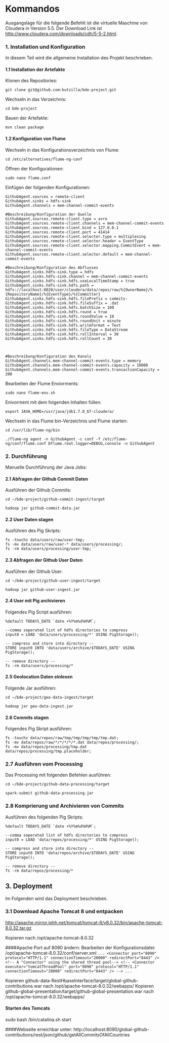 # Kommandos

Ausgangslage für die folgende Befehlt ist die virtuelle Maschine von Cloudera in Version 5.5.
Der Download Link ist http://www.cloudera.com/downloads/cdh/5-5-2.html.

### 1. Installation und Konfiguration

In diesem Teil wird die allgemeine Installation des Projekt beschrieben.

#### 1.1 Installation der Artefakte

Klonen des Repositories:

`git clone git@github.com:kutzilla/bde-project.git`

Wechseln in das Verzeichnis:

`cd bde-project`

Bauen der Artefakte:

`mvn clean package`

#### 1.2 Konfiguration von Flume

Wechseln in das Konfigurationsverzeichnis von Flume:

`cd /etc/alternatives/flume-ng-conf`

Öffnen der Konfigurationen:

`sudo nano flume.conf`

Einfügen der folgenden Konfigurationen:

```#Benennung der Komponenten des Agents
GithubAgent.sources = remote-client
GithubAgent.sinks = hdfs-sink
GithubAgent.channels = mem-channel-commit-events

#Beschreibung/Konfiguration der Quelle
GithubAgent.sources.remote-client.type = avro
GithubAgent.sources.remote-client.channels = mem-channel-commit-events
GithubAgent.sources.remote-client.bind = 127.0.0.1
GithubAgent.sources.remote-client.port = 41414
GithubAgent.sources.remote-client.selector.type = multiplexing
GithubAgent.sources.remote-client.selector.header = EventType
GithubAgent.sources.remote-client.selector.mapping.CommitEvent = mem-channel-commit-events
GithubAgent.sources.remote-client.selector.default = mem-channel-commit-events

#Beschreibung/Konfiguration des Abflusses
GithubAgent.sinks.hdfs-sink.type = hdfs
GithubAgent.sinks.hdfs-sink.channel = mem-channel-commit-events
GithubAgent.sinks.hdfs-sink.hdfs.useLocalTimeStamp = true
GithubAgent.sinks.hdfs-sink.hdfs.path = hdfs://localhost:8020/user/cloudera/data/repos/raw/%{OwnerName}/%{RepositoryName}/%{EventType}/%{Committer}
GithubAgent.sinks.hdfs-sink.hdfs.filePrefix = commits-
GithubAgent.sinks.hdfs-sink.hdfs.fileSuffix = .dat
GithubAgent.sinks.hdfs-sink.hdfs.batchSize = 100
GithubAgent.sinks.hdfs-sink.hdfs.round = true
GithubAgent.sinks.hdfs-sink.hdfs.roundValue = 10
GithubAgent.sinks.hdfs-sink.hdfs.roundUnit = minute
GithubAgent.sinks.hdfs-sink.hdfs.writeFormat = Text
GithubAgent.sinks.hdfs-sink.hdfs.fileType = DataStream
GithubAgent.sinks.hdfs-sink.hdfs.rollInterval = 30
GithubAgent.sinks.hdfs-sink.hdfs.rollCount = 30



#Beschreibung/Konfiguration des Kanals
GithubAgent.channels.mem-channel-commit-events.type = memory
GithubAgent.channels.mem-channel-commit-events.capacity = 10000
GithubAgent.channels.mem-channel-commit-events.transactionCapacity = 200
```

Bearbeiten der Flume Enviorments:

`sudo nano flume-env.sh`

Enivorment mit dem folgenden Inhalten füllen:

```
export JAVA_HOME=/usr/java/jdk1.7.0_67-cloudera/
```

Wechseln in das Flume bin-Verzeichnis und Flume starten:

`cd /usr/lib/flume-ng/bin`

`./flume-ng agent -n GithubAgent -c conf -f /etc/flume-ng/conf/flume.conf Dflume.root.logger=DEBUG,console -n GithubAgent
`

### 2. Durchführung

Manuelle Durchführung der Java Jobs:

#### 2.1 Abfragen der Github Commit Daten

Ausführen der Github Commits:

`cd ~/bde-project/github-commit-ingest/target`

`hadoop jar github-commit-data.jar`

#### 2.2 User Daten stagen

Ausführen des Pig Skripts:

```
fs -touchz data/users/raw/user-tmp;
fs -mv data/users/raw/user-* data/users/processing/;
fs -rm data/users/processing/user-tmp;``
```

#### 2.3 Abfragen der Github User Daten

Ausführen der Github User:

`cd ~/bde-project/github-user-ingest/target`

`hadoop jar github-user-ingest.jar`

#### 2.4 User mit Pig archivieren

Folgendes Pig Script ausführen:

```
%default TODAYS_DATE `date +%Y%m%d%H%M`;

--comma seperated list of hdfs directories to compress
input0 = LOAD 'data/users/processing/*' USING PigStorage();

-- compress and store into directory --
STORE input0 INTO 'data/users/archive/$TODAYS_DATE' USING PigStorage();

-- remove directory --
fs -rm data/users/processing/*
```

#### 2.5 Geolocation Daten einlesen

Folgende Jar ausführen:

`cd ~/bde-project/geo-data-ingest/target`

`hadoop jar geo-data-ingest.jar`

#### 2.6 Commits stagen

Folgendes Pig Skript ausführen:

````
fs -touchz data/repos/raw/tmp/tmp/tmp/tmp/tmp.dat;
fs -mv data/repos/raw/*/*/*/*/*.dat data/repos/processing/;
fs -mv data/repos/processing/tmp.dat data/repos/processing/tmp.placeholder;
````

### 2.7 Ausführen vom Processing

Das Processing mit folgenden Befehlen ausführen:

`cd ~/bde-project/github-data-processing/target`

`spark-submit github-data-processing.jar`

### 2.8 Komprierung und Archivieren von Commits

Ausführen des folgenden Pig Skripts:

```
%default TODAYS_DATE `date +%Y%m%d%H%M`;

--comma seperated list of hdfs directories to compress
input0 = LOAD 'data/repos/processing/*' USING PigStorage();

-- compress and store into directory --
STORE input0 INTO 'data/repos/archive/$TODAYS_DATE' USING PigStorage();

-- remove directory --
fs -rm data/repos/processing/*
```


## 3. Deployment

Im Folgenden wird das Deployment beschrieben.

### 3.1 Download Apache Tomcat 8 und entpacken
http://apache.mirror.iphh.net/tomcat/tomcat-8/v8.0.32/bin/apache-tomcat-8.0.32.tar.gz

Kopieren nach /opt/apache-tomcat-8.0.32

####Apache Port auf 8090 ändern:
    Bearbeiten der Konfigurationsdatei: /opt/apache-tomcat-8.0.32/conf/server.xml
    ```
    ...
    <Connector port="8090" protocol="HTTP/1.1"
                   connectionTimeout="20000"
                   redirectPort="8443" />
        <!-- A "Connector" using the shared thread pool-->
        <!--
        <Connector executor="tomcatThreadPool"
                   port="8090" protocol="HTTP/1.1"
                   connectionTimeout="20000"
                   redirectPort="8443" />
        -->
    ...
    ```

Kopieren    github-data-RestHbaseInterface/target/global-github-contributions.war   nach    /opt/apache-tomcat-8.0.32/webapps/
Kopieren    github-global-presentation/target/github-global-presentation.war    nach    /opt/apache-tomcat-8.0.32/webapps/

#### Starten des Tomcats
sudo bash /bin/catalina.sh start


####Webseite erreichbar unter:
http://localhost:8090/global-github-contributions/rest/json/github/getAllCommitsOfAllCountries

